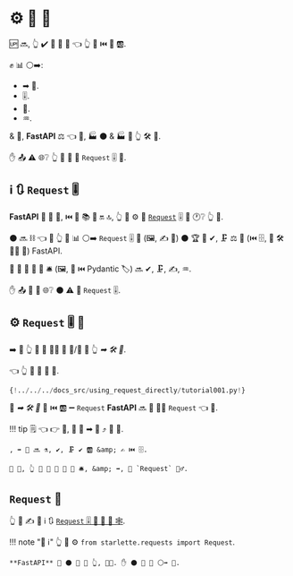 # ⚙️ 📨 🔗

🆙 🔜, 👆 ✔️ 📣 🍕 📨 👈 👆 💪 ⏮️ 👫 🆎.

✊ 📊 ⚪️➡️:

* ➡ 🔢.
* 🎚.
* 🍪.
* ♒️.

&amp; 🔨, **FastAPI** ⚖ 👈 💽, 🏭 ⚫️ &amp; 🏭 🧾 👆 🛠️ 🔁.

✋️ 📤 ⚠ 🌐❔ 👆 💪 💪 🔐 `Request` 🎚 🔗.

## ℹ 🔃 `Request` 🎚

**FastAPI** 🤙 **💃** 🔘, ⏮️ 🧽 📚 🧰 🔛 🔝, 👆 💪 ⚙️ 💃 <a href="https://www.starlette.io/requests/" class="external-link" target="_blank">`Request`</a> 🎚 🔗 🕐❔ 👆 💪.

⚫️ 🔜 ⛓ 👈 🚥 👆 🤚 📊 ⚪️➡️ `Request` 🎚 🔗 (🖼, ✍ 💪) ⚫️ 🏆 🚫 ✔, 🗜 ⚖️ 📄 (⏮️ 🗄, 🏧 🛠️ 👩‍💻 🔢) FastAPI.

👐 🙆 🎏 🔢 📣 🛎 (🖼, 💪 ⏮️ Pydantic 🏷) 🔜 ✔, 🗜, ✍, ♒️.

✋️ 📤 🎯 💼 🌐❔ ⚫️ ⚠ 🤚 `Request` 🎚.

## ⚙️ `Request` 🎚 🔗

➡️ 🌈 👆 💚 🤚 👩‍💻 📢 📢/🦠 🔘 👆 *➡ 🛠️ 🔢*.

👈 👆 💪 🔐 📨 🔗.

```Python hl_lines="1  7-8"
{!../../../docs_src/using_request_directly/tutorial001.py!}
```

📣 *➡ 🛠️ 🔢* 🔢 ⏮️ 🆎 ➖ `Request` **FastAPI** 🔜 💭 🚶‍♀️ `Request` 👈 🔢.

!!! tip
    🗒 👈 👉 💼, 👥 📣 ➡ 🔢 ⤴️ 📨 🔢.

    , ➡ 🔢 🔜 ⚗, ✔, 🗜 ✔ 🆎 &amp; ✍ ⏮️ 🗄.

    🎏 🌌, 👆 💪 📣 🙆 🎏 🔢 🛎, &amp; ➡, 🤚 `Request` 💁‍♂️.

## `Request` 🧾

👆 💪 ✍ 🌅 ℹ 🔃 <a href="https://www.starlette.io/requests/" class="external-link" target="_blank">`Request` 🎚 🛂 💃 🧾 🕸</a>.

!!! note "📡 ℹ"
    👆 💪 ⚙️ `from starlette.requests import Request`.

    **FastAPI** 🚚 ⚫️ 🔗 🏪 👆, 👩‍💻. ✋️ ⚫️ 👟 🔗 ⚪️➡️ 💃.
